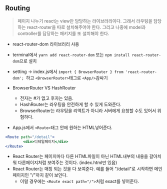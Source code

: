 ## Routing
> 페이지 나누기
> react는 view만 담당하는 라이브러리이다. 그래서 라우팅을 담당하는 react-router을 따로 설치해주어야 한다. 그리고 나중에 model과 controller를 담당하는 패키지를 또 설치해야 한다.
- react-router-dom 라이브러리 사용
- terminal에서 ```yarn add react-router-dom``` 또는 ```npm install react-router-dom```으로 설치
- setting -> index.js에서 ```import { BrowserRouter } from 'react-router-dom'; ```하고  ```<BrowserRouter>```태그로 ```<App/>```감싸기

- BrowserRouter VS HashRouter
    - 전자는 #가 없고 후자는 있음.
    - HashRouter는 라우팅을 안전하게 할 수 있게 도와준다.
    - BrowserRouter는 라우팅을 리액트가 아니라 서버에게 요청할 수도 있어서 위험하다.  

- App.js에서 ```<Route>```태그 안에 원하는 HTML넣어준다. 
```jsx
<Route path="/detail">
        <div>디테일페이지</div>
</Route>
```
- React Router는 페이지마다 다른 HTML파일이 아닌 HTML내부의 내용을 갈아치워 다른페이지처럼 보여주는 것이다. (index.html만 있음)
- React Router는 매칭 되는 것을 다 보여준다. 예를 들어 "/detail"로 시작하면 메인페이지인 "/"까지 같이 보인다.
    - 이럴 경우에는 ```<Route exact path="/">```처럼 exact를 넣어준다.    
